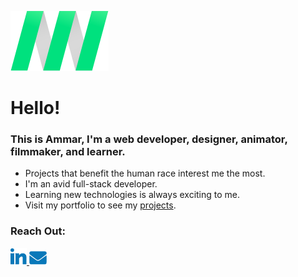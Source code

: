 ![personal logo](./images/logo.png "AN Logo")


# **Hello!**

### **This is Ammar, I'm a web developer, designer, animator, filmmaker, and learner.**

* Projects that benefit the human race interest me the most.
* I'm an avid full-stack developer.
* Learning new technologies is always exciting to me.
* Visit my portfolio to see my [projects](http://ammarnassri.com/).

### **Reach Out:**

[![linkedin logo](./images/in.png "LinkedIn Profile")
](https://www.linkedin.com/in/anassri/)
[![email logo](./images/email.png "Email me")
](mailto:ar.nassri@gmail.com)
